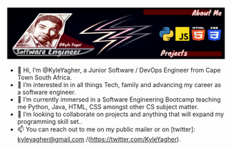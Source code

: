 ![Header](https://github.com/KyleYagher/KyleYagher/blob/main/banner.png "Header")
- 👋 Hi, I’m @KyleYagher, a Junior Software / DevOps Engineer from Cape Town South Africa.
- 👀 I’m interested in in all things Tech, family and advancing my career as a software engineer.
- 🌱 I’m currently immersed in a Software Engineering Bootcamp teaching me Python, Java, HTML, CSS amongst other CS subject matter.
- 💞️ I’m looking to collaborate on projects and anything that will expand my programming skill set..
- 📫 You can reach out to me on my public mailer or on [twitter]: kyleyagher@gmail.com /(https://twitter.com/KyleYagher).
<!---
KyleYagher/KyleYagher is a ✨ special ✨ repository because its `README.md` (this file) appears on your GitHub profile.
You can click the Preview link to take a look at your changes.
--->
